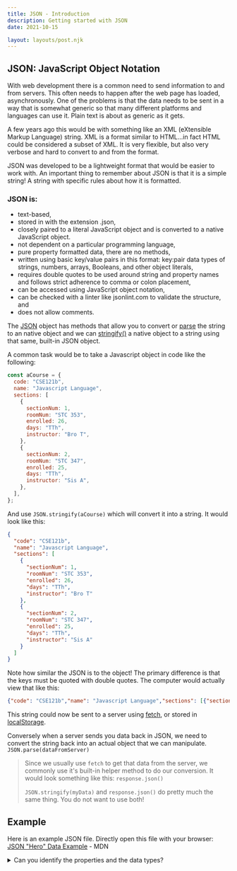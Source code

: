 ```yaml
---
title: JSON - Introduction
description: Getting started with JSON
date: 2021-10-15

layout: layouts/post.njk
---
```


## JSON: JavaScript Object Notation

With web development there is a common need to send information to and from servers. This often needs to happen after the web page has loaded, asynchronously. One of the problems is that the data needs to be sent in a way that is somewhat generic so that many different platforms and languages can use it. Plain text is about as generic as it gets.

A few years ago this would be with something like an XML (eXtensible Markup Language) string. XML is a format similar to HTML...in fact HTML could be considered a subset of XML. It is very flexible, but also very verbose and hard to convert to and from the format.

JSON was developed to be a lightweight format that would be easier to work with. An important thing to remember about JSON is that it is a simple string!  A string with specific rules about how it is formatted.

### JSON is:

- text-based,
- stored in with the extension .json,
- closely paired to a literal JavaScript object and is converted to a native JavaScript object.
- not dependent on a particular programming language,
- pure property formatted data, there are no methods,
- written using basic key/value pairs in this format: key:pair data types of strings, numbers, arrays, Booleans, and other object literals,
- requires double quotes to be used around string and property names and follows strict adherence to comma or colon placement,
- can be accessed using JavaScript object notation,
- can be checked with a linter like jsonlint.com to validate the structure, and
- does not allow comments.

The [JSON](https://developer.mozilla.org/en-US/docs/Web/JavaScript/Reference/Global_Objects/JSON) object has methods that allow you to convert or [parse](https://developer.mozilla.org/en-US/docs/Web/JavaScript/Reference/Global_Objects/JSON/parse) the string to an native object and we can [stringify()](https://developer.mozilla.org/en-US/docs/Web/JavaScript/Reference/Global_Objects/JSON/stringify) a native object to a string using that same, built-in JSON object.

A common task would be to take a Javascript object in code like the following:

```javascript
const aCourse = {
  code: "CSE121b",
  name: "Javascript Language",
  sections: [
    {
      sectionNum: 1,
      roomNum: "STC 353",
      enrolled: 26,
      days: "TTh",
      instructor: "Bro T",
    },
    {
      sectionNum: 2,
      roomNum: "STC 347",
      enrolled: 25,
      days: "TTh",
      instructor: "Sis A",
    },
  ],
};
```

And use `JSON.stringify(aCourse)` which will convert it into a string. It would look like this:

```json
{
  "code": "CSE121b",
  "name": "Javascript Language",
  "sections": [
    {
      "sectionNum": 1,
      "roomNum": "STC 353",
      "enrolled": 26,
      "days": "TTh",
      "instructor": "Bro T"
    },
    {
      "sectionNum": 2,
      "roomNum": "STC 347",
      "enrolled": 25,
      "days": "TTh",
      "instructor": "Sis A"
    }
  ]
}
```

Note how similar the JSON is to the object! The primary difference is that the keys must be quoted with double quotes. The computer would actually view that like this:

```json
{"code": "CSE121b","name": "Javascript Language","sections": [{"sectionNum": 1,"roomNum": "STC 353","enrolled": 26,"days": "TTh","instructor": "Bro T"},{"sectionNum": 2,"roomNum": "STC 347","enrolled": 25,"days": "TTh","instructor": "Sis A"}]}
```

This string could now be sent to a server using [fetch](https://developer.mozilla.org/en-US/docs/Web/API/Window/fetch), or stored in [localStorage](https://developer.mozilla.org/en-US/docs/Web/API/Window/localStorage).

Conversely when a server sends you data back in JSON, we need to convert the string back into an actual object that we can manipulate. `JSON.parse(dataFromServer)`

>Since we usually use `fetch` to get that data from the server, we commonly use it's built-in helper method to do our conversion. It would look something like this: `response.json()`
>
>`JSON.stringify(myData)` and `response.json()` do pretty much the same thing. You do not want to use both!

## Example

Here is an example JSON file. Directly open this file with your browser: [JSON "Hero" Data Example](https://mdn.github.io/learning-area/javascript/oojs/json/superheroes.json) - MDN

<details>
<summary>Can you identify the properties and the data types?</summary>

Here are some example property names and corresponding data types from this JSON file.

- **property**: "squadName", **data type**: string
- **property**: "formed", **data type**: number
- **property**: "active", **data type**: Boolean
- **property**: "members", **data type**: holds an array of objects (the object has four properties)

</details>
